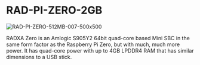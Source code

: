 # RAD-PI-ZERO-2GB
![RAD-PI-ZERO-512MB-007-500x500](https://user-images.githubusercontent.com/4562957/170479325-5ed5ebff-cbf8-4a62-9456-932823372ab3.jpg)

RADXA Zero is an Amlogic S905Y2 64bit quad-core based Mini SBC in the same form factor as the Raspberry Pi Zero, but with much, much more power. It has quad-core power with up to 4GB LPDDR4 RAM that has similar dimensions to a USB stick.

